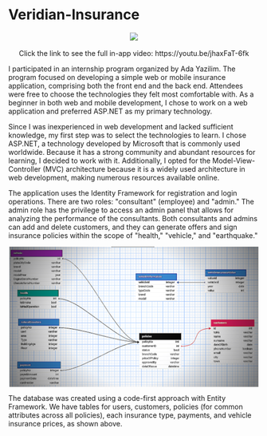 # Veridian-Insurance

<div align="center">
    <a href="http://www.youtube.com/watch?v=jhaxFaT-6fk" title="In-app videos">
        <img src="http://img.youtube.com/vi/jhaxFaT-6fk/0.jpg" width="50%">
    </a>
    <p>Click the link to see the full in-app video: https://youtu.be/jhaxFaT-6fk</p>
</div>

I participated in an internship program organized by Ada Yazilim. The program focused on developing a simple web or mobile insurance application, comprising both the front end and the back end. Attendees were free to choose the technologies they felt most comfortable with. As a beginner in both web and mobile development, I chose to work on a web application and preferred ASP.NET as my primary technology.

Since I was inexperienced in web development and lacked sufficient knowledge, my first step was to select the technologies to learn. I chose ASP.NET, a technology developed by Microsoft that is commonly used worldwide. Because it has a strong community and abundant resources for learning, I decided to work with it. Additionally, I opted for the Model-View-Controller (MVC) architecture because it is a widely used architecture in web development, making numerous resources available online.

The application uses the Identity Framework for registration and login operations. There are two roles: "consultant" (employee) and "admin." The admin role has the privilege to access an admin panel that allows for analyzing the performance of the consultants. Both consultants and admins can add and delete customers, and they can generate offers and sign insurance policies within the scope of "health," "vehicle," and "earthquake."

<p align="center">
  <img src="https://github.com/canerkaynak/Veridian-Insurance/blob/master/database.png" width="500" align="center">
</p>

The database was created using a code-first approach with Entity Framework. We have tables for users, customers, policies (for common attributes across all policies), each insurance type, payments, and vehicle insurance prices, as shown above.
